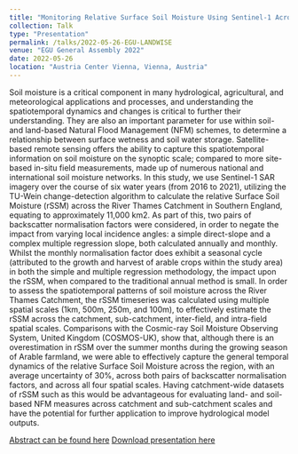 ```yaml
---
title: "Monitoring Relative Surface Soil Moisture Using Sentinel-1 Across the River Thames Catchment"
collection: Talk
type: "Presentation"
permalink: /talks/2022-05-26-EGU-LANDWISE
venue: "EGU General Assembly 2022"
date: 2022-05-26
location: "Austria Center Vienna, Vienna, Austria"
---
```


Soil moisture is a critical component in many hydrological, agricultural, and meteorological applications and processes, and understanding the spatiotemporal dynamics and changes is critical to further their understanding. They are also an important parameter for use within soil- and land-based Natural Flood Management (NFM) schemes, to determine a relationship between surface wetness and soil water storage. Satellite-based remote sensing offers the ability to capture this spatiotemporal information on soil moisture on the synoptic scale; compared to more site-based in-situ field measurements, made up of numerous national and international soil moisture networks. In this study, we use Sentinel-1 SAR imagery over the course of six water years (from 2016 to 2021), utilizing the TU-Wein change-detection algorithm to calculate the relative Surface Soil Moisture (rSSM) across the River Thames Catchment in Southern England, equating to approximately 11,000 km2. As part of this, two pairs of backscatter normalisation factors were considered, in order to negate the impact from varying local incidence angles: a simple direct-slope and a complex multiple regression slope, both calculated annually and monthly. Whilst the monthly normalisation factor does exhibit a seasonal cycle (attributed to the growth and harvest of arable crops within the study area) in both the simple and multiple regression methodology, the impact upon the rSSM, when compared to the traditional annual method is small. In order to assess the spatiotemporal patterns of soil moisture across the River Thames Catchment, the rSSM timeseries was calculated using multiple spatial scales (1km, 500m, 250m, and 100m), to effectively estimate the rSSM across the catchment, sub-catchment, inter-field, and intra-field spatial scales. Comparisons with the Cosmic-ray Soil Moisture Observing System, United Kingdom (COSMOS-UK), show that, although there is an overestimation in rSSM over the summer months during the growing season of Arable farmland, we were able to effectively capture the general temporal dynamics of the relative Surface Soil Moisture across the region, with an average uncertainty of 30%, across both pairs of backscatter normalisation factors, and across all four spatial scales. Having catchment-wide datasets of rSSM such as this would be advantageous for evaluating land- and soil-based NFM measures across catchment and sub-catchment scales and have the potential for further application to improve hydrological model outputs.

[Abstract can be found here](https://meetingorganizer.copernicus.org/EGU22/EGU22-9798.html)
[Download presentation here](http://willmaslanka.github.io/files/220520_EGU_Presentation.pdf)


